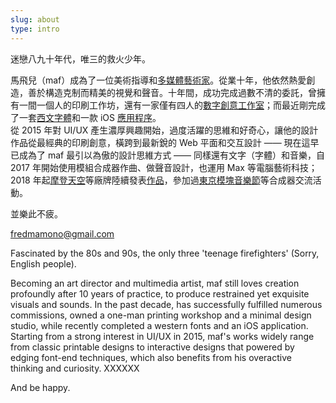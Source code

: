 ```yaml
---
slug: about
type: intro
---
```


迷戀八九十年代，唯三的救火少年。

馬飛兒（maf）成為了一位美術指導和[多媒體藝術家](https://mafmadmaf.com/)。從業十年，他依然熱愛創造，善於構造克制而精美的視覺和聲音。十年間，成功完成過數不清的委託，曾擁有一間一個人的印刷工作坊，還有一家僅有四人的[數字創意工作室](https://www.bitmob.cc/)；而最近剛完成了一套[西文字體](https://maf-works.com/work/knoob-font-design)和一款 iOS [應用程序](https://wtdtapp.com/)。<br/>
從 2015 年對 UI/UX 產生濃厚興趣開始，過度活躍的思維和好奇心，讓他的設計作品從最經典的印刷創意，橫跨到最新銳的 Web 平面和交互設計 —— 現在這早已成為了 maf 最引以為傲的設計思維方式 —— 同樣還有文字（字體）和音樂，自 2017 年開始使用模組合成器作曲、做聲音設計，也運用 Max 等電腦藝術科技；2018 年起[摩登天空](https://y.qq.com/n/yqq/album/001CqCvJ3IOcAL.html)等廠牌陸續發表[作品](https://y.qq.com/n/yqq/album/001cRZsN0DopCy.html)，參加過[東京模塊音樂節](https://tfom.info/tfom-2018)等合成器交流活動。

並樂此不疲。

<a href="mailto:fredmamono@gmail.com">fredmamono@gmail.com</a>

<!-- lang -->

Fascinated by the 80s and 90s, the only three 'teenage firefighters' (Sorry, English people).

Becoming an art director and multimedia artist, maf still loves creation profoundly after 10 years of practice, to produce restrained yet exquisite visuals and sounds. In the past decade, has successfully fulfilled numerous commissions, owned a one-man printing workshop and a minimal design studio, while recently completed a western fonts and an iOS application.<br/>
Starting from a strong interest in UI/UX in 2015, maf's works widely range from classic printable designs to interactive designs that powered by edging font-end techniques, which also benefits from his overactive thinking and curiosity. XXXXXX

And be happy.
